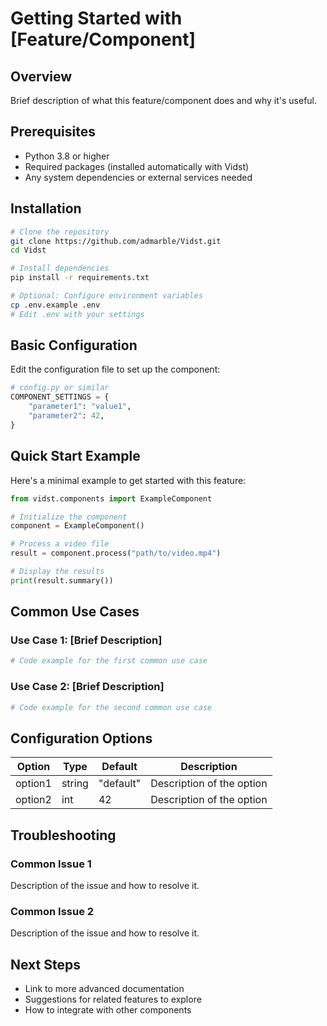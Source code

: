 # Getting Started with [Feature/Component]

## Overview

Brief description of what this feature/component does and why it's useful.

## Prerequisites

- Python 3.8 or higher
- Required packages (installed automatically with Vidst)
- Any system dependencies or external services needed

## Installation

```bash
# Clone the repository
git clone https://github.com/admarble/Vidst.git
cd Vidst

# Install dependencies
pip install -r requirements.txt

# Optional: Configure environment variables
cp .env.example .env
# Edit .env with your settings
```

## Basic Configuration

Edit the configuration file to set up the component:

```python
# config.py or similar
COMPONENT_SETTINGS = {
    "parameter1": "value1",
    "parameter2": 42,
}
```

## Quick Start Example

Here's a minimal example to get started with this feature:

```python
from vidst.components import ExampleComponent

# Initialize the component
component = ExampleComponent()

# Process a video file
result = component.process("path/to/video.mp4")

# Display the results
print(result.summary())
```

## Common Use Cases

### Use Case 1: [Brief Description]

```python
# Code example for the first common use case
```

### Use Case 2: [Brief Description]

```python
# Code example for the second common use case
```

## Configuration Options

| Option | Type | Default | Description |
|--------|------|---------|-------------|
| option1 | string | "default" | Description of the option |
| option2 | int | 42 | Description of the option |

## Troubleshooting

### Common Issue 1

Description of the issue and how to resolve it.

### Common Issue 2

Description of the issue and how to resolve it.

## Next Steps

- Link to more advanced documentation
- Suggestions for related features to explore
- How to integrate with other components
